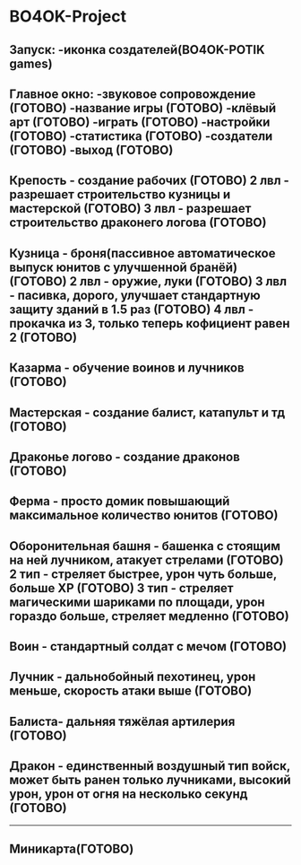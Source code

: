 # BO4OK-Project
Запуск: 
-иконка создателей(BO4OK-POTIK games)
-----------------------------------------------------------------
Главное окно: 
-звуковое сопровождение (ГОТОВО)
-название игры (ГОТОВО)
-клёвый арт (ГОТОВО)
-играть (ГОТОВО)
-настройки (ГОТОВО)
-статистика (ГОТОВО)
-создатели (ГОТОВО)
-выход (ГОТОВО)
------------------------------------------------------------------
Крепость - создание рабочих (ГОТОВО)
2 лвл - разрешает строительство кузницы и мастерской (ГОТОВО)
3 лвл - разрешает строительство драконего логова (ГОТОВО)
------------------------------------------------------------------
Кузница - броня(пассивное автоматическое выпуск юнитов с улучшенной бранёй) (ГОТОВО)
2 лвл - оружие, луки (ГОТОВО)
3 лвл - пасивка, дорого, улучшает стандартную защиту зданий в 1.5 раз (ГОТОВО)
4 лвл - прокачка из 3, только теперь кофициент равен 2 (ГОТОВО)
------------------------------------------------------------------
Казарма - обучение воинов и лучников (ГОТОВО)
------------------------------------------------------------------
Мастерская - создание балист, катапульт и тд (ГОТОВО)
------------------------------------------------------------------
Драконье логово - создание драконов (ГОТОВО)
------------------------------------------------------------------
Ферма - просто домик повышающий максимальное количество юнитов (ГОТОВО)
------------------------------------------------------------------
Оборонительная башня - башенка с стоящим на ней лучником, атакует стрелами (ГОТОВО)
2 тип - стреляет быстрее, урон чуть больше, больше ХР (ГОТОВО)
3 тип - стреляет магическими шариками по площади, урон гораздо больше, стреляет медленно (ГОТОВО)
------------------------------------------------------------------
Воин - стандартный солдат с мечом (ГОТОВО)
------------------------------------------------------------------
Лучник - дальнобойный пехотинец, урон меньше, скорость атаки выше (ГОТОВО)
------------------------------------------------------------------
Балиста- дальняя тяжёлая артилерия (ГОТОВО)
------------------------------------------------------------------
Дракон - единственный воздушный тип войск, может быть ранен только лучниками, высокий урон, урон от огня на несколько секунд (ГОТОВО)
------------------------------------------------------------------

-----------------------
Миникарта(ГОТОВО)
-----------------------
